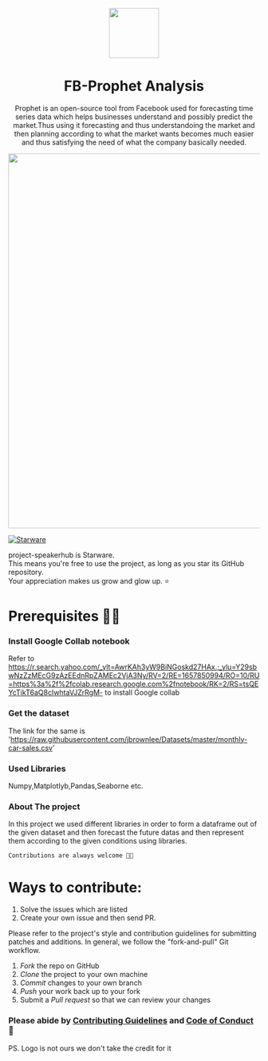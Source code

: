 
<p align='center'> <img src='https://miro.medium.com/max/1400/1*sZGt9flML4ZWpcyiaV1SaQ.jpeg' width='100'> </p>

<h1 align='center'>FB-Prophet Analysis </h1>

<p align='center'>Prophet is an open-source tool from Facebook used for forecasting time series data which helps businesses understand and possibly predict the market.Thus using it forecasting and thus understandoing the market and then planning according to what the market wants becomes much easier and thus satisfying the need of what the company basically needed.</p>

<p float='center' align='center'>
<img src='https://i.ytimg.com/vi/DpOwWuRoWro/maxresdefault.jpg' width='750'>
</p>


[![Starware](https://img.shields.io/badge/⭐-Starware-f5a91a?labelColor=black)](https://github.com/zepfietje/starware)

project-speakerhub is Starware.  
This means you're free to use the project, as long as you star its GitHub repository.  
Your appreciation makes us grow and glow up. ⭐

# Prerequisites 👨‍💻

### Install Google Collab notebook
Refer to https://r.search.yahoo.com/_ylt=AwrKAh3yW9BiNGoskd27HAx.;_ylu=Y29sbwNzZzMEcG9zAzEEdnRpZAMEc2VjA3Ny/RV=2/RE=1657850994/RO=10/RU=https%3a%2f%2fcolab.research.google.com%2fnotebook/RK=2/RS=tsQEYcTikT6aQ8cIwhtaVJZrRgM- to install Google collab

### Get the dataset 
The link for the same is 'https://raw.githubusercontent.com/jbrownlee/Datasets/master/monthly-car-sales.csv'




### Used Libraries
Numpy,Matplotlyb,Pandas,Seaborne etc.

### About The project
In this project we used different libraries in order to form a dataframe out of the given dataset and then forecast the future datas and then represent them according to the given conditions using libraries.

`Contributions are always welcome 🎉🎉`

# Ways to contribute:
1. Solve the issues which are listed
2. Create your own issue and then send PR.

Please refer to the project's style and contribution guidelines for submitting patches and additions. In general, we follow the "fork-and-pull" Git workflow.

 1. *Fork* the repo on GitHub
 2. *Clone* the project to your own machine
 3. *Commit* changes to your own branch
 4. *Push* your work back up to your fork
 5. Submit a *Pull request* so that we can review your changes

### Please abide by  [Contributing Guidelines](https://github.com/betaoverflow/project-speakerhub/blob/main/CONTRIBUTING.md) and [Code of Conduct](https://github.com/betaoverflow/project-speakerhub/blob/main/CODE_OF_CONDUCT.md) 🚀

PS. Logo is not ours we don't take the credit for it
